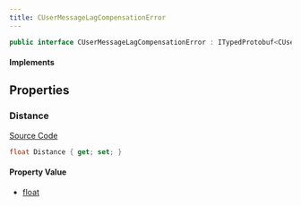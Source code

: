 ```yaml
---
title: CUserMessageLagCompensationError
---
```


```csharp
public interface CUserMessageLagCompensationError : ITypedProtobuf<CUserMessageLagCompensationError>, INativeHandle, INetMessage<CUserMessageLagCompensationError>, IDisposable
```

#### Implements

## Properties

### Distance

[Source Code](https://github.com/swiftly-solution/swiftlys2/blob/beta/managed/src/SwiftlyS2.Generated/Protobufs/Interfaces/CUserMessageLagCompensationError.cs#L18)

```csharp
float Distance { get; set; }
```

#### Property Value

- [float](https://learn.microsoft.com/dotnet/api/system.single)


